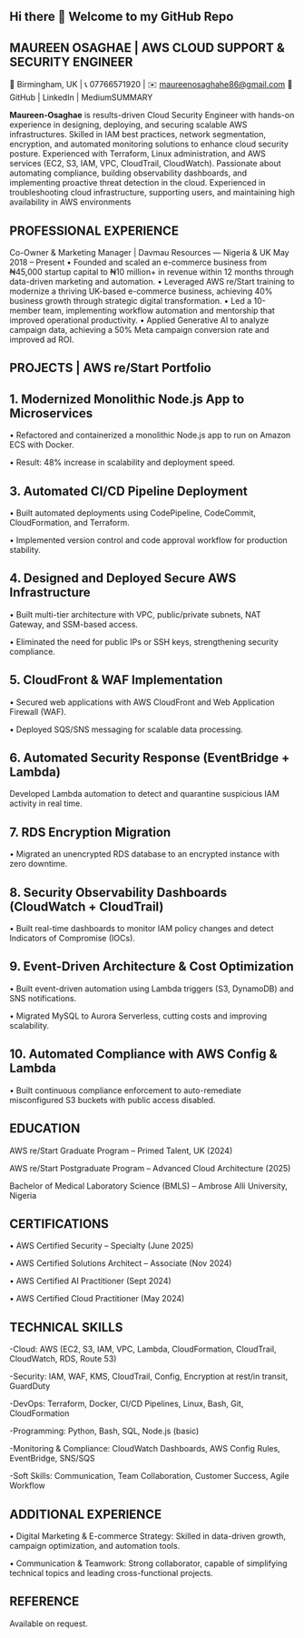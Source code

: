 ## Hi there 👋 Welcome to my GitHub Repo

<!--
**Maureen-osaghae/Maureen-Osaghae** is a ✨ _special_ ✨ repository because its `README.md` (this file) appears on your GitHub profile.

Here are some ideas to get you started:

- 🔭 I’m currently working on ...
- 🌱 I’m currently learning ...
- 👯 I’m looking to collaborate on ...
- 🤔 I’m looking for help with ...
- 💬 Ask me about ...
- 📫 How to reach me: ...
- 😄 Pronouns: ...
- ⚡ Fun fact: ...
-->

## MAUREEN OSAGHAE | AWS CLOUD SUPPORT & SECURITY ENGINEER
📍 Birmingham, UK | 📞 07766571920 | ✉️ maureenosaghahe86@gmail.com
 🔗 GitHub | LinkedIn | MediumSUMMARY

**Maureen-Osaghae** is results-driven Cloud Security Engineer with hands-on experience in designing, deploying, and securing scalable AWS infrastructures. Skilled in IAM best practices, network segmentation, encryption, and automated monitoring solutions to enhance cloud security posture. Experienced with Terraform, Linux administration, and AWS services (EC2, S3, IAM, VPC, CloudTrail, CloudWatch). Passionate about automating compliance, building observability dashboards, and implementing proactive threat detection in the cloud. Experienced in troubleshooting cloud infrastructure, supporting users, and maintaining high availability in AWS environments


## PROFESSIONAL EXPERIENCE

Co-Owner & Marketing Manager | Davmau Resources — Nigeria & UK  May 2018 – Present
    • Founded and scaled an e-commerce business from ₦45,000 startup capital to ₦10 million+ in revenue within 12 months through data-driven marketing and automation.
    • Leveraged AWS re/Start training to modernize a thriving UK-based e-commerce business, achieving 40% business growth through strategic digital transformation.
    • Led a 10-member team, implementing workflow automation and mentorship that improved operational productivity.
    • Applied Generative AI to analyze campaign data, achieving a 50% Meta campaign conversion rate and improved ad ROI.

## PROJECTS | AWS re/Start Portfolio
## 1. Modernized Monolithic Node.js App to Microservices

   • Refactored and containerized a monolithic Node.js app to run on Amazon ECS with Docker.

   • Result: 48% increase in scalability and deployment speed.

## 3. Automated CI/CD Pipeline Deployment
  • Built automated deployments using CodePipeline, CodeCommit, CloudFormation, and Terraform.
  
  • Implemented version control and code approval workflow for production stability.

## 4. Designed and Deployed Secure AWS Infrastructure
   • Built multi-tier architecture with VPC, public/private subnets, NAT Gateway, and SSM-based access.
    
   • Eliminated the need for public IPs or SSH keys, strengthening security compliance.
## 5. CloudFront & WAF Implementation
   • Secured web applications with AWS CloudFront and Web Application Firewall (WAF).
   
   • Deployed SQS/SNS messaging for scalable data processing.

## 6. Automated Security Response (EventBridge + Lambda)
Developed Lambda automation to detect and quarantine suspicious IAM activity in real time.

## 7. RDS Encryption Migration
  • Migrated an unencrypted RDS database to an encrypted instance with zero downtime.

## 8. Security Observability Dashboards (CloudWatch + CloudTrail)
   • Built real-time dashboards to monitor IAM policy changes and detect Indicators of Compromise (IOCs).
## 9. Event-Driven Architecture & Cost Optimization
 • Built event-driven automation using Lambda triggers (S3, DynamoDB) and SNS notifications.
 
 • Migrated MySQL to Aurora Serverless, cutting costs and improving scalability.
## 10. Automated Compliance with AWS Config & Lambda
 • Built continuous compliance enforcement to auto-remediate misconfigured S3 buckets with public access disabled.

## EDUCATION
AWS re/Start Graduate Program – Primed Talent, UK (2024)

AWS re/Start Postgraduate Program – Advanced Cloud Architecture (2025)

Bachelor of Medical Laboratory Science (BMLS) – Ambrose Alli University, Nigeria
## CERTIFICATIONS
   • AWS Certified Security – Specialty (June 2025)
    
   • AWS Certified Solutions Architect – Associate (Nov 2024)
    
   • AWS Certified AI Practitioner (Sept 2024)
   
   • AWS Certified Cloud Practitioner (May 2024)
## TECHNICAL SKILLS
-Cloud: AWS (EC2, S3, IAM, VPC, Lambda, CloudFormation, CloudTrail, CloudWatch, RDS, Route 53)

-Security: IAM, WAF, KMS, CloudTrail, Config, Encryption at rest/in transit, GuardDuty

-DevOps: Terraform, Docker, CI/CD Pipelines, Linux, Bash, Git, CloudFormation

-Programming: Python, Bash, SQL, Node.js (basic)

-Monitoring & Compliance: CloudWatch Dashboards, AWS Config Rules, EventBridge, SNS/SQS

-Soft Skills: Communication, Team Collaboration, Customer Success, Agile Workflow

## ADDITIONAL EXPERIENCE
 • Digital Marketing & E-commerce Strategy: Skilled in data-driven growth, campaign optimization, and automation tools.
    
 • Communication & Teamwork: Strong collaborator, capable of simplifying technical topics and leading cross-functional projects.
## REFERENCE
Available on request.
